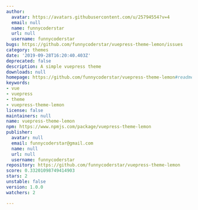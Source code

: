 ```yaml
---
author:
  avatar: https://avatars.githubusercontent.com/u/25794554?v=4
  email: null
  name: funnycoderstar
  url: null
  username: funnycoderstar
bugs: https://github.com/funnycoderstar/vuepress-theme-lemon/issues
category: themes
date: '2019-09-28T16:20:40.403Z'
deprecated: false
description: A simple vuepress theme
downloads: null
homepage: https://github.com/funnycoderstar/vuepress-theme-lemon#readme
keywords:
- vue
- vuepress
- theme
- vuepress-theme-lemon
license: false
maintainers: null
name: vuepress-theme-lemon
npm: https://www.npmjs.com/package/vuepress-theme-lemon
publisher:
  avatar: null
  email: funnycoderstar@gmail.com
  name: null
  url: null
  username: funnycoderstar
repository: https://github.com/funnycoderstar/vuepress-theme-lemon
score: 0.33201098749414903
stars: 2
unstable: false
version: 1.0.0
watchers: 2

---
```



